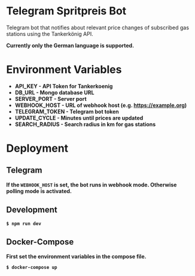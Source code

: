# Telegram Spritpreis Bot

Telegram bot that notifies about relevant price changes of subscribed gas stations using the Tankerkönig API.

<b>Currently only the German language is supported.<b>

# Environment Variables

* API_KEY - API Token for Tankerkoenig
* DB_URL - Mongo database URL
* SERVER_PORT - Server port
* WEBHOOK_HOST - URL of webhook host (e.g. https://example.org)
* TELEGRAM_TOKEN - Telegram bot token
* UPDATE_CYCLE - Minutes until prices are updated
* SEARCH_RADIUS - Search radius in km for gas stations

# Deployment

## Telegram

If the `WEBHOOK_HOST` is set, the bot runs in webhook mode. Otherwise polling mode is activated.

## Development

`$ npm run dev`

## Docker-Compose

First set the environment variables in the compose file.

`$ docker-compose up`